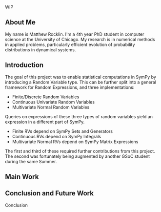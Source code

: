 WIP

## About Me

My name is Matthew Rocklin. I'm a 4th year PhD student in computer science at the University of Chicago. My research is in numerical methods in applied problems, particularly efficient evolution of probability distributions in dynamical systems. 

## Introduction

The goal of this project was to enable statistical computations in SymPy by introducing a Random Variable type. This can be further split into a general framework for Random Expressions, and three implementations:
* Finite/Discrete Random Variables
* Continuous Univariate Random Variables
* Multivariate Normal Random Variables

Queries on expressions of these three types of random variables yield an expression in a different part of SymPy. 
* Finite RVs depend on SymPy Sets and Generators
* Continuous RVs depend on SymPy Integrals
* Multivariate Normal RVs depend on SymPy Matrix Expressions

The first and third of these required further contributions from this project. The second was fortunately being augmented by another GSoC student during the same Summer. 

## Main Work



## Conclusion and Future Work

Conclusion